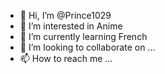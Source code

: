 - 👋 Hi, I’m @Prince1029
- 👀 I’m interested in Anime
- 🌱 I’m currently learning French
- 💞️ I’m looking to collaborate on ...
- 📫 How to reach me ...

<!---
Prince1029/Prince1029 is a ✨ special ✨ repository because its `README.md` (this file) appears on your GitHub profile.
You can click the Preview link to take a look at your changes.
--->
